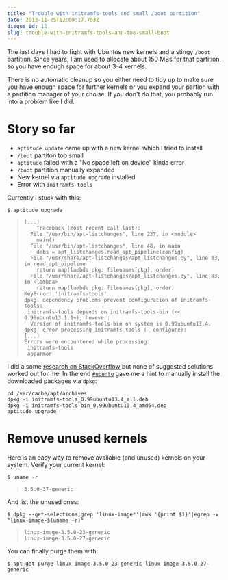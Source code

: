 ```yaml
---
title: "Trouble with initramfs-tools and small /boot partition"
date: 2013-11-25T12:09:17.753Z
disqus_id: 12
slug: trouble-with-initramfs-tools-and-too-small-boot
---
```


The last days I had to fight with Ubuntus new kernels and a stingy `/boot` partition. Since years, I am used to allocate about 150 MBs for that partition, so you have enough space for about 3-4 kernels.

There is no automatic cleanup so you either need to tidy up to make sure you have enough space for further kernels or you expand your partion with a partition manager of your choise. If you don't do that, you probably run into a problem like I did.

# Story so far

* `aptitude update` came up with a new kernel which I tried to install
* `/boot` partiton too small
* `aptitude` failed with a "No space left on device" kinda error
* `/boot` partition manually expanded
* New kernel via `aptitude upgrade` installed
* Error with `initramfs-tools`

Currently I stuck with this:

```shell
$ aptitude upgrade
```

> ```shell
> [...]
>     Traceback (most recent call last):
>   File "/usr/bin/apt-listchanges", line 237, in <module>
>     main()
>   File "/usr/bin/apt-listchanges", line 48, in main
>     debs = apt_listchanges.read_apt_pipeline(config)
>   File "/usr/share/apt-listchanges/apt_listchanges.py", line 83, in read_apt_pipeline
>     return map(lambda pkg: filenames[pkg], order)
>   File "/usr/share/apt-listchanges/apt_listchanges.py", line 83, in <lambda>
>     return map(lambda pkg: filenames[pkg], order)
> KeyError: 'initramfs-tools'
> dpkg: dependency problems prevent configuration of initramfs-tools:
>  initramfs-tools depends on initramfs-tools-bin (<< 0.99ubuntu13.1.1~); however:
>   Version of initramfs-tools-bin on system is 0.99ubuntu13.4.
> dpkg: error processing initramfs-tools (--configure):
> [...]
> Errors were encountered while processing:
>  initramfs-tools
>  apparmor
> ```

I did a some [research on StackOverflow](http://askubuntu.com/questions/252777/how-can-i-resolve-dpkg-dependency) but none of suggested solutions worked out for me. In the end [`#ubuntu`](http://www.ubuntu.com/support/community/chat) gave me a hint to manually install the downloaded packages via `dpkg`:

```shell
cd /var/cache/apt/archives
dpkg -i initramfs-tools_0.99ubuntu13.4_all.deb
dpkg -i initramfs-tools-bin_0.99ubuntu13.4_amd64.deb
aptitude upgrade
```

# Remove unused kernels

Here is an easy way to remove available (and unused) kernels on your system. Verify your current kernel:

```shell
$ uname -r
```

> ```
> 3.5.0-37-generic
> ```

And list the unused ones:

```shell
$ dpkg --get-selections|grep 'linux-image*'|awk '{print $1}'|egrep -v "linux-image-$(uname -r)"
```

> ```shell
> linux-image-3.5.0-23-generic
> linux-image-3.5.0-27-generic
> ```

You can finally purge them with:

```shell
$ apt-get purge linux-image-3.5.0-23-generic linux-image-3.5.0-27-generic
```
